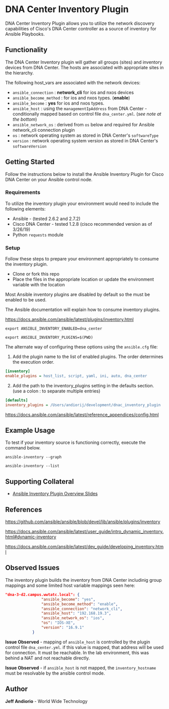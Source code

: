 DNA Center Inventory Plugin
=============================
DNA Center Inventory Plugin allows you to utilize the network discovery
capabilities of Cisco's DNA Center controller as a source of inventory for
Ansible Playbooks. 

Functionality 
--------------
The DNA Center Inventory plugin will gather all groups (sites) and inventory devices from DNA Center.  The hosts are associated with appropriate sites in the hierarchy. 

The following host_vars are associated with the network devices: 
- `ansible_connection` : **network_cli** for ios and nxos devices
- `ansible_become_method` : for ios and nxos types. (**enable**)
- `ansible_become` : **yes** for ios and nxos types. 
- `ansible_host` : using the `managementIpAddress` from DNA Center - conditionally mapped based on control file `dna_center.yml`.  (*see note at the bottom*)
- `ansible_network_os` : derived from `os` below and required for Ansible network_cli connection plugin
- `os` : network operating system as stored in DNA Center's `softwareType`
- `version` : network operating system version as stored in DNA Center's `softwareVersion`

Getting Started
-------------

Follow the instructions below to install the Ansible Inventory Plugin for Cisco DNA Center on your Ansible control node. 

### Requirements

To utilize the inventory plugin your environment would need to include the following elements: 

- Ansible - (tested 2.6.2 and 2.7.2)
- Cisco DNA Center - tested 1.2.8 (cisco recommended version as of 3/26/19)
- Python `requests` module

### Setup
Follow these steps to prepare your environment appropriately to consume the inventory plugin. 

- Clone or fork this repo
- Place the files in the appropriate location or update the environment
  variable with the location

Most Ansible inventory plugins are disabled by default so the must be enabled
to be used. 

The Ansible documentation will explain how to consume inventory plugins. 

https://docs.ansible.com/ansible/latest/plugins/inventory.html

`export ANSIBLE_INVENTORY_ENABLED=dna_center`

`export ANSIBLE_INVENTORY_PLUGINS=$(PWD)`

The alternate way of configuring these options using the `ansible.cfg` file: 

1.  Add the plugin name to the list of enabled plugins. The order determines the execution order.

```ini
[inventory]
enable_plugins = host_list, script, yaml, ini, auto, dna_center
```
2. Add the path to the inventory_plugins setting in the defaults section. (use a colon : to separate multiple entries)
```ini
[defaults]
inventory_plugins = /Users/andiorij/development/dnac_inventory_plugin
```
https://docs.ansible.com/ansible/latest/reference_appendices/config.html


Example Usage
--------------
To test if your inventory source is functioning correctly, execute the command
below. 

`ansible-inventory --graph`

`ansible-inventory --list`

Supporting Collateral
-----

- [Ansible Inventory Plugin Overview Slides](https://www.slideshare.net/secret/P4ltP8elhAw0A)

References
--------------
https://github.com/ansible/ansible/blob/devel/lib/ansible/plugins/inventory

https://docs.ansible.com/ansible/latest/user_guide/intro_dynamic_inventory.html#dynamic-inventory

https://docs.ansible.com/ansible/latest/dev_guide/developing_inventory.html

Observed Issues
----------------

The inventory plugin builds the inventory from DNA Center includinig group mappings and some limited host variable mappings seen here: 

```json
"dna-3-d2.campus.wwtatc.local": {
                "ansible_become": "yes", 
                "ansible_become_method": "enable", 
                "ansible_connection": "network_cli", 
                "ansible_host": "192.168.19.3",
                "ansible_network_os": "ios", 
                "os": "IOS-XE", 
                "version": "16.9.1"
            }
```
**Issue Observed** - mapping of `ansible_host` is controlled by the plugin control file  `dna_center.yml`.  if this value is mapped, that address will be used for connection.  It must be reachable.  In the lab environment, this was behind a NAT and not reachable directly.  

**Issue Observed** - if `ansible_host` is not mapped, the `inventory_hostname` must be resolvable by the ansible control mode. 

## Author

**Jeff Andiorio** - World Wide Technology 